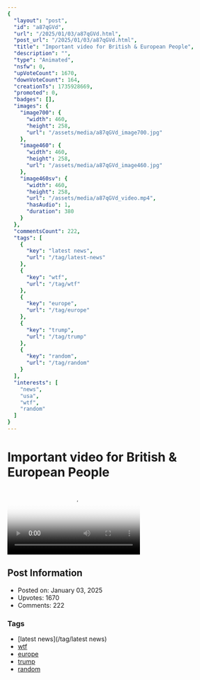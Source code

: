 ```yaml
---
{
  "layout": "post",
  "id": "a87qGVd",
  "url": "/2025/01/03/a87qGVd.html",
  "post_url": "/2025/01/03/a87qGVd.html",
  "title": "Important video for British & European People",
  "description": "",
  "type": "Animated",
  "nsfw": 0,
  "upVoteCount": 1670,
  "downVoteCount": 164,
  "creationTs": 1735928669,
  "promoted": 0,
  "badges": [],
  "images": {
    "image700": {
      "width": 460,
      "height": 258,
      "url": "/assets/media/a87qGVd_image700.jpg"
    },
    "image460": {
      "width": 460,
      "height": 258,
      "url": "/assets/media/a87qGVd_image460.jpg"
    },
    "image460sv": {
      "width": 460,
      "height": 258,
      "url": "/assets/media/a87qGVd_video.mp4",
      "hasAudio": 1,
      "duration": 380
    }
  },
  "commentsCount": 222,
  "tags": [
    {
      "key": "latest news",
      "url": "/tag/latest-news"
    },
    {
      "key": "wtf",
      "url": "/tag/wtf"
    },
    {
      "key": "europe",
      "url": "/tag/europe"
    },
    {
      "key": "trump",
      "url": "/tag/trump"
    },
    {
      "key": "random",
      "url": "/tag/random"
    }
  ],
  "interests": [
    "news",
    "usa",
    "wtf",
    "random"
  ]
}
---
```


# Important video for British & European People

<video controls playsinline loop poster="/assets/media/a87qGVd_image460.jpg">
  <source src="/assets/media/a87qGVd_video.mp4" type="video/mp4">
  Your browser does not support the video tag.
</video>

## Post Information

- Posted on: January 03, 2025
- Upvotes: 1670
- Comments: 222

### Tags

- [latest news](/tag/latest news)
- [wtf](/tag/wtf)
- [europe](/tag/europe)
- [trump](/tag/trump)
- [random](/tag/random)
